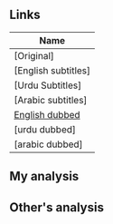 ## Links
| Name  |
| ------------- |
|[Original] |
|[English subtitles] |
|[Urdu Subtitles] |
|[Arabic subtitles] |
|[English dubbed](https://www.youtube.com/watch?v=1AneSk8mR1A&list=PLFcunZcFZZRJzchTkITpnj5dOzJaO85eS)|
|[urdu dubbed]| |
|[arabic dubbed]| |

## My analysis


## Other's analysis
